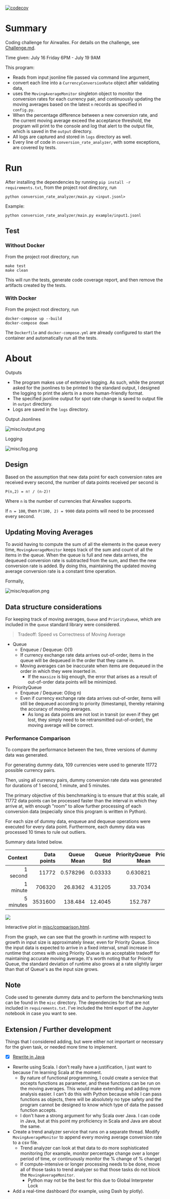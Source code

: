 [![codecov](https://codecov.io/gh/from81/Airwallex-Exchange-Rate-Monitor/branch/main/graph/badge.svg?token=5OJT434R2Q)](https://codecov.io/gh/from81/Airwallex-Exchange-Rate-Monitor)


# Summary
Coding challenge for Airwallex. For details on the challenge, see [Challenge.md](Challenge.md).

Time given: July 16 Friday 6PM - July 19 9AM

This program:
- Reads from input jsonline file passed via command line argument,
- convert each line into a `CurrencyConversionRate` object after validating data,
- uses the `MovingAverageMonitor` singleton object to monitor the conversion rates for each currency pair, and
  continuously updating the moving averages based on the latest `n` records as specified in `config.py`. 
- When the percentage difference between a new conversion rate, and the current moving average exceed
  the acceptance threshold, the program will print to the console and log that alert to the output file, which is saved in the `output` directory.
- All logs are captured and stored in `logs` directory as well.
- Every line of code in `conversion_rate_analyzer`, with some exceptions, are covered by tests.

# Run
After installing the dependencies by running `pip install -r requirements.txt`,
from the project root directory, run

```
python conversion_rate_analyzer/main.py <input.jsonl>
```

Example:
```
python conversion_rate_analyzer/main.py example/input1.jsonl
```

## Test

### Without Docker
From the project root directory, run

```
make test
make clean
```
This will run the tests, generate code coverage report, and then remove the artifacts created by the tests.

### With Docker
From the project root directory, run

```
docker-compose up --build
docker-compose down
```
The `Dockerfile` and `docker-compose.yml` are already configured to start the container and automatically run all the tests.

# About

Outputs
- The program makes use of extensive logging. As such, while the prompt asked for the jsonlines to be printed to the standard output, I designed the logging to print the alerts in a more human-friendly format.	
- The specified jsonline output for spot rate change is saved to output file in `output` directory.
- Logs are saved in the `logs` directory.

Output Jsonlines

![misc/output.png](misc/output.png)

Logging

![misc/log.png](misc/log.png)

## Design

Based on the assumption that new data point for each conversion rates are received every second, the number of data points received per second is

	P(n,2) = n! / (n-2)!

Where `n` is the number of currencies that Airwallex supports. 

If `n = 100`, then `P(100, 2) = 9900` data points will need to be processed every second.

## Updating Moving Averages
To avoid having to compute the sum of all the elements in the queue every time, `MovingAverageMonitor` keeps track of the sum and count of all the items in the queue. When the queue is full and new data arrives, the dequeued conversion rate is subtracted from the sum, and then the new conversion rate is added. By doing this, maintaining the updated moving average conversion rate is a constant time operation.

Formally,

![misc/equation.png](misc/equation.png)

[comment]: <> (Let $x_{i,j,t}$ be the moving average of the spot rate from currency $i \rightarrow j$ for the 5-minute interval ending at time $t$, and $r_{i,j,t}$ be the spot rate from currency $i \rightarrow j$ at time $t$. Then,)

[comment]: <> ($$)

[comment]: <> (x_{i,j,t} = \frac{&#40;300 \times x_{i,j,t-1}&#41; - r_{i,j,t-300} + r_{i,j,t}}{300})

[comment]: <> ($$)

## Data structure considerations

For keeping track of moving averages, `Queue` and `PriorityQueue`, which are included in the `queue` standard library were considered.

> Tradeoff: Speed vs Correctness of Moving Average

- Queue
	- Enqueue / Dequeue: O(1)
	- If currency exchange rate data arrives out-of-order, items in the queue will be dequeued in the order that they came in.
	- Moving averages can be inaccurate when items are dequeued in the order in which they were inserted in.
		- If the `maxsize` is big enough, the error that arises as a result of out-of-order data points will be minimized.
- PriorityQueue
	- Enqueue / Dequeue: O(log n)
	- Even if currency exchange rate data arrives out-of-order, items will still be dequeued according to priority (timestamp), thereby retaining the accuracy of moving averages.
		- As long as data points are not lost in transit (or even if they get lost, they simply need to be retransmitted out-of-order), the moving average will be correct.

### Performance Comparison

To compare the performance between the two, three versions of dummy data was generated.

For generating dummy data, 109 currencies were used to generate 11772 possible currency pairs.

Then, using all currency pairs, dummy conversion rate data was generated for durations of 1 second, 1 minute, and 5 minutes.

The primary objective of this benchmarking is to ensure that at this scale, all 11772 data points can be processed faster than the interval in which they arrive at, with enough "room" to allow further processing of each conversion data (especially since this program is written in Python).

For each size of dummy data, enqueue and dequeue operations were executed for every data point. Furthermore, each dummy data was processed 10 times to rule out outliers. 


Summary data listed below.

| Context     | Data points |   Queue Mean |   Queue Std |   PriorityQueue Mean |   PriorityQueue Std |
|------------:|------------:|-------------:|------------:|---------------------:|--------------------:|
| 1 second    |    11772    |     0.578296 |     0.03333 |             0.630821 |             0.11334 |
| 1 minute    |   706320    |    26.8362   |     4.31205 |            33.7034   |             4.54141 |
| 5 minutes   |  3531600    |   138.484    |    12.4045  |           152.787    |            15.2419  |

![](misc/runtimes.png)

Interactive plot in [misc/comparison.html](misc/comparison.html).

From the graph, we can see that the growth in runtime with respect to growth in input size is approximately linear, even for Priority Queue.
Since the input data is expected to arrive in a fixed interval, small increase in runtime that comes with using Priority Queue is an acceptable tradeoff for maintaining accurate moving average.
It's worth noting that for Priority Queue, the standard deviation of runtime also grows at a rate slightly larger than that of Queue's as the input size grows.

## Note

Code used to generate dummy data and to perform the benchmarking tests can be found in the `misc` directory. The dependencies for that are not included in `requirements.txt`.
I've included the html export of the Jupyter notebook in case you want to see. 

## Extension / Further development

Things that I considered adding, but were either not important or necessary for the given task, or needed more time to implement.

- [x] [Rewrite in Java](https://github.com/from81/Airwallex-Coding-Challenge)
- Rewrite using Scala. I don't really have a justification, I just want to because I'm learning Scala at the moment.
	- By nature of functional programming, I could create a service that accepts functions as parameter, and these functions can be run on the moving averages. This would make extending and adding more analysis easier. I can't do this with Python because while I can pass functions as objects, there will be absolutely no type safety and the program cannot be designed to know which type of data the passed function accepts.
	- I don't have a strong argument for why Scala over Java. I can code in Java, but at this point my proficiency in Scala and Java are about the same.
- Create a trend analyzer service that runs on a separate thread. Modify `MovingAverageMonitor` to append every moving average conversion rate to a csv file. 
	- Trend analyzer can look at that data to do more sophisticated monitoring (for example, monitor percentage change over a longer period of time, or continuously monitor the % change of % change)
	- If compute-intensive or longer processing needs to be done, move all of those tasks to trend analyzer so that those tasks do not block the `MovingAverageMonitor`.
		- Python may not be the best for this due to Global Interpreter Lock
- Add a real-time dashboard (for example, using Dash by plotly).

